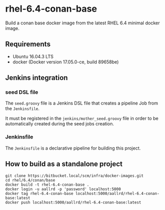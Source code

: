 # rhel-6.4-conan-base

Build a conan base docker image from the latest RHEL 6.4 minimal docker image. 

## Requirements

- Ubuntu 16.04.3 LTS
- docker (Docker version 17.05.0-ce, build 89658be)

## Jenkins integration

### seed DSL file

The `seed.groovy` file is a Jenkins DSL file that creates a pipeline Job from the `Jenkinsfile`.

It must be registered in the `jenkins/mother_seed.groovy` file in order to be automatically created during the seed jobs creation. 

### Jenkinsfile

The `Jenkinsfile` is a declarative pipeline for building this project.

## How to build as a standalone project

    git clone https://bitbucket.local/scm/infra/docker-images.git
    cd rhel/6.4/conan/base
    docker build -t rhel-6.4-conan-base .
    docker login -u aallrd -p 'password' localhost:5000
    docker tag rhel-6.4-conan-base localhost:5000/aallrd/rhel-6.4-conan-base:latest
    docker push localhost:5000/aallrd/rhel-6.4-conan-base:latest
